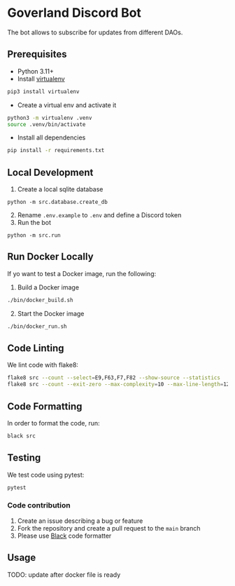 # Goverland Discord Bot

The bot allows to subscribe for updates from different DAOs.

## Prerequisites

- Python 3.11+
- Install [virtualenv](https://virtualenv.pypa.io/en/latest/index.html) 
```bash
pip3 install virtualenv
```
- Create a virtual env and activate it
```bash
python3 -m virtualenv .venv
source .venv/bin/activate
```
- Install all dependencies
```bash
pip install -r requirements.txt
```

## Local Development

1. Create a local sqlite database
```
python -m src.database.create_db
```
2. Rename `.env.example` to `.env` and define a Discord token
3. Run the bot
```
python -m src.run
```

## Run Docker Locally

If yo want to test a Docker image, run the following:

1. Build a Docker image
```bash
./bin/docker_build.sh
```
2. Start the Docker image
```bash
./bin/docker_run.sh
```

## Code Linting

We lint code with flake8:

```bash
flake8 src --count --select=E9,F63,F7,F82 --show-source --statistics
flake8 src --count --exit-zero --max-complexity=10 --max-line-length=127 --statistics
```

## Code Formatting

In order to format the code, run:

```bash
black src
```

## Testing

We test code using pytest:
```bash
pytest
```

### Code contribution

1. Create an issue describing a bug or feature
2. Fork the repository and create a pull request to the `main` branch
3. Please use [Black](https://pypi.org/project/black/) code formatter

## Usage

TODO: update after docker file is ready

